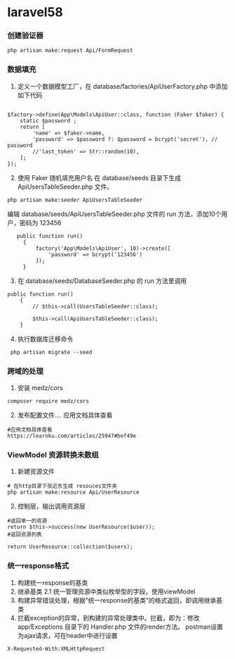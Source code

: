 # laravel58
### 创建验证器
```$xslt
php artisan make:request Api/FormRequest
```
###  数据填充
1. 定义一个数据模型工厂，在 database/factories/ApiUserFactory.php 中添加如下代码

```$xslt

$factory->define(App\Models\ApiUser::class, function (Faker $faker) {
    static $password ;
    return [
        'name' => $faker->name,
        'password' => $password ?: $password = bcrypt('secret'), // password
        //'last_token' => Str::random(10),
    ];
});

```
2. 使用 Faker 随机填充用户名
在 database/seeds 目录下生成 ApiUsersTableSeeder.php 文件。
```$xslt
php artisan make:seeder ApiUsersTableSeeder
```
编辑 database/seeds/ApiUsersTableSeeder.php 文件的 run 方法，添加10个用户，密码为 123456

```$xslt
   public function run()
     {
         factory('App\Models\ApiUser', 10)->create([
             'password' => bcrypt('123456')
         ]);
     }
```
3. 在 database/seeds/DatabaseSeeder.php 的 run 方法里调用 
```$xslt
public function run()
    {
        // $this->call(UsersTableSeeder::class);

        $this->call(ApiUsersTableSeeder::class);
    }
```

4. 执行数据库迁移命令
```$xslt
 php artisan migrate --seed
```


### 跨域的处理
1. 安装 medz/cors
```$xslt
composer require medz/cors
```
2. 发布配置文件.... 应用文档具体查看
  ```$xslt
  #应用文档具体查看
https://learnku.com/articles/25947#bef49e
```
### ViewModel 资源转换未数组
1. 新建资源文件
```$xslt
# 在http目录下张近东生成 resouces文件夹
php artisan make:resource Api/UserResource
```
2. 控制层，输出调用资源层
```$xslt
#返回单一的资源
return $this->success(new UserResource($user));
#返回资源列表

return UserResource::collection($users);
```

### 统一response格式
1. 构建统一response的基类
2. 继承基类
2.1 统一管理资源中类似枚举型的字段，使用viewModel
3. 构建异常错误处理，根据"统一response的基类"的格式返回，即调用继承基类
4. 拦截exception的异常，到构建的异常处理类中。拦截，即为：修改 app/Exceptions 目录下的 Handler.php 文件的render方法。
postman设置为ajax请求，可在header中进行设置
```$xslt
X-Requested-With:XMLHttpRequest
```





